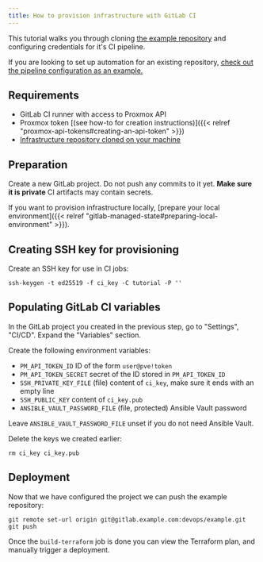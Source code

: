 ```yaml
---
title: How to provision infrastructure with GitLab CI
---
```


This tutorial walks you through cloning
[the example repository](https://github.com/LKummer/homelab-tutorial-infrastructure)
and configuring credentials for it's CI pipeline.

If you are looking to set up automation for an existing repository,
[check out the pipeline configuration as an example.](https://github.com/LKummer/homelab-tutorial-infrastructure/blob/main/.gitlab-ci.yml)

## Requirements

- GitLab CI runner with access to Proxmox API
- Proxmox token [(see how-to for creation instructions)]({{< relref "proxmox-api-tokens#creating-an-api-token" >}})
- [Infrastructure repository cloned on your machine](https://github.com/LKummer/homelab-tutorial-infrastructure)

## Preparation

Create a new GitLab project.
Do not push any commits to it yet.
**Make sure it is private**
CI artifacts may contain secrets.

If you want to provision infrastructure locally, [prepare your local environment]({{< relref "gitlab-managed-state#preparing-local-environment" >}}).

## Creating SSH key for provisioning

Create an SSH key for use in CI jobs:

```
ssh-keygen -t ed25519 -f ci_key -C tutorial -P ''
```

## Populating GitLab CI variables

In the GitLab project you created in the previous step, go to "Settings", "CI/CD".
Expand the "Variables" section.

Create the following environment variables:

- `PM_API_TOKEN_ID` ID of the form `user@pve!token`
- `PM_API_TOKEN_SECRET` secret of the ID stored in `PM_API_TOKEN_ID`
- `SSH_PRIVATE_KEY_FILE` (file) content of `ci_key`, make sure it ends with an empty line
- `SSH_PUBLIC_KEY` content of `ci_key.pub`
- `ANSIBLE_VAULT_PASSWORD_FILE` (file, protected) Ansible Vault password

Leave `ANSIBLE_VAULT_PASSWORD_FILE` unset if you do not need Ansible Vault.

Delete the keys we created earlier:

```
rm ci_key ci_key.pub
```

## Deployment

Now that we have configured the project we can push the example repository:

```
git remote set-url origin git@gitlab.example.com:devops/example.git
git push
```

Once the `build-terraform` job is done you can view the Terraform plan, and
manually trigger a deployment.
